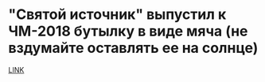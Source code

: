 # "Святой источник" выпустил к ЧМ-2018 бутылку в виде мяча (не вздумайте оставлять ее на солнце)



[LINK](https://varlamov.ru/2946984.html)